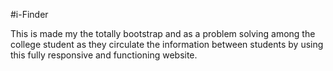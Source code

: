 #i-Finder

This is made my the totally bootstrap and as a problem solving among the college
student as they circulate the information between students by using this fully responsive and functioning website.
